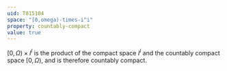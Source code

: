 ```yaml
---
uid: T015104
space: "[0,omega)-times-i^i"
property: countably-compact
value: true
---
```

$[ 0 , \Omega ) \times I^I$ is the product of the compact space $I^I$ and the countably compact space $[ 0 , \Omega )$, and is therefore countably compact.


